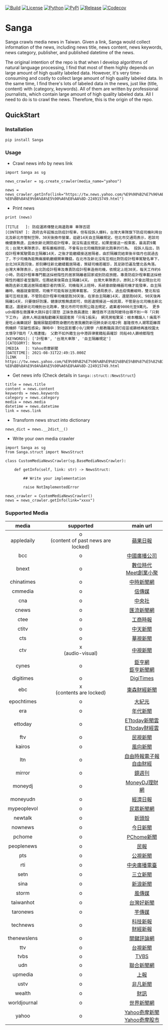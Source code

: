[![Build](https://img.shields.io/badge/build-passing-brightgreen)]()
[![License](https://img.shields.io/badge/license-MIT-brightgreen.svg)](https://github.com/allenyummy/Sanga/blob/master/LICENSE)
[![Python](https://img.shields.io/badge/python-3.6%7C3.7%7C3.8%7C3.9-blue)](https://pypi.org/project/Sanga/)
[![PyPi](https://img.shields.io/pypi/v/Sanga)](https://pypi.org/project/Sanga/)
[![Release](https://img.shields.io/badge/release-0.0.1.dev4-blueviolet)](https://github.com/allenyummy/Sanga/releases/tag/0.0.1.dev4)
[![Codecov](https://img.shields.io/badge/codecov-98%25-red)]()

# Sanga

Sanga crawls media news in Taiwan. Given a link, Sanga would collect information of the news, including news title, news content, news keywords, news category, publisher, and published datetime of the news.

The original intention of the repo is that when I develop algorithms of natural language processing, I find that most of them highly depends on large amount of high quality labeled data. However, it's very time-consuming and costly to collect large amount of high quality labeled data. In the same time, I find there's lots of labeled data in the news, just like (title, content) with (category, keywords). All of them are written by professional journalists, which contain large amount of high quality labeled data. All I need to do is to crawl the news. Therefore, this is the origin of the repo.

## QuickStart

### Installation
```
pip install Sanga
```

### Usage

- Crawl news info by news link
```
import Sanga as sg

news_crawler = sg.create_crawler(media_name="yahoo")

news = news_crawler.getInfo(link="https://tw.news.yahoo.com/%E9%98%B2%E7%96%AB%E9%81%8B%E5%B0%87%E5%82%B3%E9%9B%99%E5%8C%97%E5%85%A9%E9%82%8A%E8%B7%91%E8%BB%8A-%E8%BB%8A%E9%9A%8A%E5%90%A6%E8%AA%8D-224915749.html")
```

- Print news
```
print (news)

[TITLE   ]: 防疫運將傳雙北兩邊跑車 車隊否認
[CONTENT ]: 政府去年起推出防疫計程車，但有投訴人爆料，台灣大車隊旗下防疫司機利用台北及新北市管制空隙，30天後換市營業，迴避14天自主隔離規定。但北市交通局表示，若該司機健康無虞，且換到新北開防疫計程車，就沒有違反規定，如果是接送一般乘客，最高罰9萬元；台灣大車隊表示，都有嚴格排班，不會有台北司機跑到新北跑車的行為。 投訴人指出，防疫計程車駕駛需自主隔離14天，之後才能繼續接送居隔者，由於隔離完結束後半個月也就過去了，不少司機為能無痛接軌繼續開車賺錢，在北市及新北沒有互相比對防疫計程車駕駛名單下，台北30天跑完後，即刻轉往新北繼續載居隔者，質疑司機若確診，其足跡恐遍及雙北各角落。 台灣大車隊表示，台北防疫計程車及專責防疫計程車造冊司機，依規定上班30天，每天工作約6小時，防疫計程車專門載送採檢陰性的居家隔離者回家或到防疫旅館，專責防疫計程車載送採檢陽性的確診者至醫院，任務結束後需自主隔離14天。 台灣大車隊表示，原則上不會出現台北司機跑去新北載送居隔或確診者的情況，司機每天上班時，系統會啟動機器司機才能發車，自主隔離時，機器就會關閉，司機不可能有辦法開車載客。 交通局表示，過去疫情嚴峻時，雙北有協議可互相支援，不管防疫計程車司機是跑30天後，在家自主隔離14天，還是跑60天、90天後再隔離14天，只要做好防護，健康狀態無虞即可，倘若違規接送一般民眾，不管是台北司機去新北載送，還是新北司機到台北跑車，雙北市府可依照公路法規定，處業者9000元至9萬元。 更多udn報導在救護車大跳抖音引眾怒 正妹急救員遭批：難怪救不活我阿嬤待台積不到一年「只剩下工作」 過來人用這幾點勸離天龍國套房「只有1張床」 網見房租驚呆：根本糟蹋人！痛風不是吃止痛藥就好 醫揭尿酸超標對身體的危害我嚴防新冠肺炎新北增2例 基隆夜市人潮零距離首例機師「突破性感染」陳時中︰對社區影響小9/1開學 六都教職員須打疫苗或篩檢再進校園太太懷孕7個月「入境遭擋」 父歎不如外籍生台中港菲律賓籍船員確診 同船40人篩檢都陰性
[KEYWORDS]: ['計程車', '台灣大車隊', '自主隔離規定']
[CATEGORY]: None
[MEDIA   ]: Yahoo奇摩新聞
[DATETIME]: 2021-08-31T22:49:15.000Z
[LINK    ]: https://tw.news.yahoo.com/%E9%98%B2%E7%96%AB%E9%81%8B%E5%B0%87%E5%82%B3%E9%9B%99%E5%8C%97%E5%85%A9%E9%82%8A%E8%B7%91%E8%BB%8A-%E8%BB%8A%E9%9A%8A%E5%90%A6%E8%AA%8D-224915749.html
```

- Get news info (Check details in `Sanga::struct::NewsStruct`)
```
title = news.title
content = news.content
keywords = news.keywords
category = news.category
media = news.media
datetime = news.datetime
link = news.link
```

- Transform news struct into dictionary
```
news_dict = news.__2dict__()
```

- Write your own media crawler
```
import Sanga as sg
from Sanga.struct import NewsStruct

class CustomMediaNewsCrawler(sg.BaseMediaNewsCrawler):

    def getInfo(self, link: str) -> NewsStruct:

        ## Write your implementation

        raise NotImplementedError

news_crawler = CustomMediaNewsCrawler()
news = news_crawler.getInfo(link="xxxx")
```

### Supported Media


|    media    |  supported |  main url   |
|:-----------:|:----------:|:-----------:|
|  appledaily |    o <br> (content of past news are locked) | [蘋果日報](https://tw.appledaily.com) 
|   bcc       |    o       | [中國廣播公司](https://www.bcc.com.tw)
|   bnext     |    o       | [數位時代](https://www.bnext.com.tw) <br> [Meet創業小聚](https://meet.bnext.com.tw)
|  chinatimes |    o       | [中時新聞網](https://www.chinatimes.com)
|   cmmedia   |    o       | [信傳媒](https://www.cmmedia.com.tw)
|   cna       |    o       | [中央社](https://www.cna.com.tw)
|   cnews     |    o       | [匯流新聞網](https://cnews.com.tw)
|   ctee      |    o       | [工商時報](https://ctee.com.tw)
|   ctitv     |    o       | [中天新聞](https://gotv.ctitv.com.tw)
|   cts       |    o       |  [華視新聞](https://news.cts.com.tw)
|   ctv       |    x <br> (audio-visual) | [中視新聞](http://new.ctv.com.tw)
|   cynes     |    o       |  [鉅亨網](https://m.cnyes.com) <br> [鉅亨新聞網](https://news.cnyes.com)
|   digitimes |    o       |  [DigiTimes](https://www.digitimes.com.tw)
|   ebc       |    x <br> (contents are locked) | [東森財經新聞](https://fnc.ebc.net.tw)
|  epochtimes |    o       | [大紀元](https://www.epochtimes.com)
|   era       |    o       | [年代新聞](https://www.eracom.com.tw)
|   ettoday   |    o       | [ETtoday新聞雲](https://www.ettoday.net) <br> [ETtoday財經雲](https://finance.ettoday.net)
|   ftv       |    o       | [民視新聞](https://www.ftvnews.com.tw)
|   kairos    |    o       | [風向新聞](https://kairos.news)
|   ltn       |    o       | [自由時報電子報](https://news.ltn.com.tw) <br> [自由財經](https://ec.ltn.com.tw)
|   mirror    |    o       | [鏡週刊](https://www.mirrormedia.mg)
|   moneydj   |    o       | [MoneyDJ理財網](https://www.moneydj.com)
|   moneyudn  |    o       | [經濟日報](https://money.udn.com)
| mypeoplevol |    o       | [民眾新聞網](https://www.mypeoplevol.com)
|   newtalk   |    o       | [新頭殼](https://newtalk.tw)
|   nownews   |    o       | [今日新聞](https://www.nownews.com)
|   pchome    |    o       | [PChome新聞](https://news.pchome.com.tw)
|  peoplenews |    o       | [民報](https://www.peoplenews.tw)
|   pts       |    o       | [公視新聞](https://news.pts.org.tw)
|   rti       |    o       | [中央廣播電臺](https://www.rti.org.tw)
|   setn      |    o       | [三立新聞](https://www.setn.com)
|   sina      |    o       | [新浪新聞](https://news.sina.com.tw)
|   storm     |    o       | [風傳媒](https://www.storm.mg)
|   taiwanhot |    o       | [台灣好新聞](http://www.taiwanhot.net)
|   taronews  |    o       | [芋傳媒](https://taronews.tw)
|   technews  |    o       | [科技新報](https://technews.tw) <br> [財經新報](https://finance.technews.tw)
| thenewslens |    o       | [關鍵評論網](https://www.thenewslens.com) 
|   ttv       |    o       | [台視新聞](https://news.ttv.com.tw)
|   tvbs      |    o       | [TVBS](https://news.tvbs.com.tw)
|   udn       |    o       | [聯合新聞網](https://udn.com)
|   upmedia   |    o       | [上報](https://www.upmedia.mg)
|   ustv      |    o       | [非凡新聞](https://news.ustv.com.tw)
|   wealth    |    o       | [財訊](https://www.wealth.com.tw)
| worldjournal|    o       | [世界新聞網](https://www.worldjournal.com)
|   yahoo     |    o       | [Yahoo奇摩新聞](https://tw.news.yahoo.com) <br> [Yahoo奇摩股市](https://tw.stock.yahoo.com)

